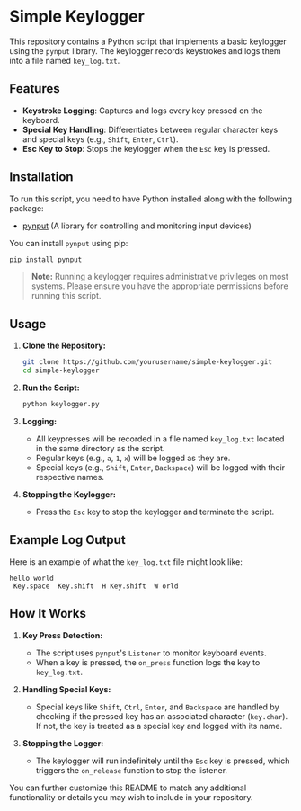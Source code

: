 # Simple Keylogger

This repository contains a Python script that implements a basic keylogger using the `pynput` library. The keylogger records keystrokes and logs them into a file named `key_log.txt`.

## Features

- **Keystroke Logging**: Captures and logs every key pressed on the keyboard.
- **Special Key Handling**: Differentiates between regular character keys and special keys (e.g., `Shift`, `Enter`, `Ctrl`).
- **Esc Key to Stop**: Stops the keylogger when the `Esc` key is pressed.

## Installation

To run this script, you need to have Python installed along with the following package:

- [pynput](https://pypi.org/project/pynput/) (A library for controlling and monitoring input devices)

You can install `pynput` using pip:

```bash
pip install pynput
```

> **Note:** Running a keylogger requires administrative privileges on most systems. Please ensure you have the appropriate permissions before running this script.

## Usage

1. **Clone the Repository:**

   ```bash
   git clone https://github.com/yourusername/simple-keylogger.git
   cd simple-keylogger
   ```

2. **Run the Script:**

   ```bash
   python keylogger.py
   ```

3. **Logging:**

   - All keypresses will be recorded in a file named `key_log.txt` located in the same directory as the script.
   - Regular keys (e.g., `a`, `1`, `x`) will be logged as they are.
   - Special keys (e.g., `Shift`, `Enter`, `Backspace`) will be logged with their respective names.

4. **Stopping the Keylogger:**

   - Press the `Esc` key to stop the keylogger and terminate the script.

## Example Log Output

Here is an example of what the `key_log.txt` file might look like:

```
hello world 
 Key.space  Key.shift  H Key.shift  W orld 
```

## How It Works

1. **Key Press Detection:**
   - The script uses `pynput`'s `Listener` to monitor keyboard events.
   - When a key is pressed, the `on_press` function logs the key to `key_log.txt`.

2. **Handling Special Keys:**
   - Special keys like `Shift`, `Ctrl`, `Enter`, and `Backspace` are handled by checking if the pressed key has an associated character (`key.char`). If not, the key is treated as a special key and logged with its name.

3. **Stopping the Logger:**
   - The keylogger will run indefinitely until the `Esc` key is pressed, which triggers the `on_release` function to stop the listener.


You can further customize this README to match any additional functionality or details you may wish to include in your repository.
